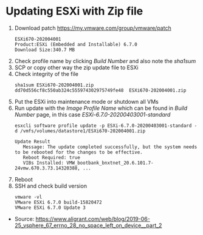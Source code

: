 # Updating ESXi with Zip file
1. Download patch https://my.vmware.com/group/vmware/patch
    ~~~
    ESXi670-202004001
    Product:ESXi (Embedded and Installable) 6.7.0
    Download Size:340.7 MB
    ~~~
1. Check profile name by clicking *Build Number* and also note the *sha1sum*
1. SCP or copy other way the zip update file to ESXi
1. Check integrity of the file
    ~~~
    sha1sum ESXi670-202004001.zip
    dd70d556cf8c550ab324c555974302975749fe48  ESXi670-202004001.zip
    ~~~
1. Put the ESXi into maintenance mode or shutdown all VMs
1. Run update with the *Image Profile Name* which can be found in *Build Number* page, in this case *ESXi-6.7.0-20200403001-standard*
    ~~~
    esxcli software profile update -p ESXi-6.7.0-20200403001-standard -d /vmfs/volumes/datastore1/ESXi670-202004001.zip

    Update Result
       Message: The update completed successfully, but the system needs to be rebooted for the changes to be effective.
       Reboot Required: true
       VIBs Installed: VMW_bootbank_bnxtnet_20.6.101.7-24vmw.670.3.73.14320388, ...
    ~~~
1. Reboot
1. SSH and check build version
    ~~~
    vmware -vl
    VMware ESXi 6.7.0 build-15820472
    VMware ESXi 6.7.0 Update 3
    ~~~

* Source: https://www.aligrant.com/web/blog/2019-06-25_vsphere_67_errno_28_no_space_left_on_device__part_2
